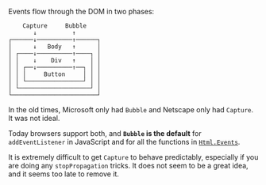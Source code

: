 Events flow through the DOM in two phases:

<span style="font-family:'Courier New',Courier;">

```
    Capture     Bubble
       ↓          ↑
┌──────↓──────────↑──────┐
│      ↓   Body   ↑      │
│ ┌────↓──────────↑────┐ │
│ │    ↓    Div   ↑    │ │
│ │ ┌──↓──────────↑──┐ │ │
│ │ │     Button     │ │ │
│ │ └────────────────┘ │ │
│ └────────────────────┘ │
└────────────────────────┘
```

</span>

In the old times, Microsoft only had `Bubble` and Netscape only had `Capture`. It was not ideal.

Today browsers support both, and **`Bubble` is the default** for
`addEventListener` in JavaScript and for all the functions in
[`Html.Events`](http://package.elm-lang.org/packages/elm-lang/html/latest/Html-Events).

It is extremely difficult to get `Capture` to behave predictably, especially if you are doing any `stopPropagation` tricks. It does not seem to be a great idea, and it seems too late to remove it.
